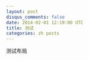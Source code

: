 ```yaml
---
layout: post
disqus_comments: false
date: 2014-02-01 12:19:00 UTC
title: 测试
categories: zh posts
---
```


测试布局
